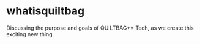 whatisquiltbag
==============

Discussing the purpose and goals of QUILTBAG++ Tech, as we create this exciting new thing. 
